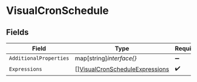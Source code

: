 # VisualCronSchedule


## Fields

| Field                                                                                   | Type                                                                                    | Required                                                                                | Description                                                                             |
| --------------------------------------------------------------------------------------- | --------------------------------------------------------------------------------------- | --------------------------------------------------------------------------------------- | --------------------------------------------------------------------------------------- |
| `AdditionalProperties`                                                                  | map[string]*interface{}*                                                                | :heavy_minus_sign:                                                                      | N/A                                                                                     |
| `Expressions`                                                                           | [][VisualCronScheduleExpressions](../../models/shared/visualcronscheduleexpressions.md) | :heavy_check_mark:                                                                      | N/A                                                                                     |